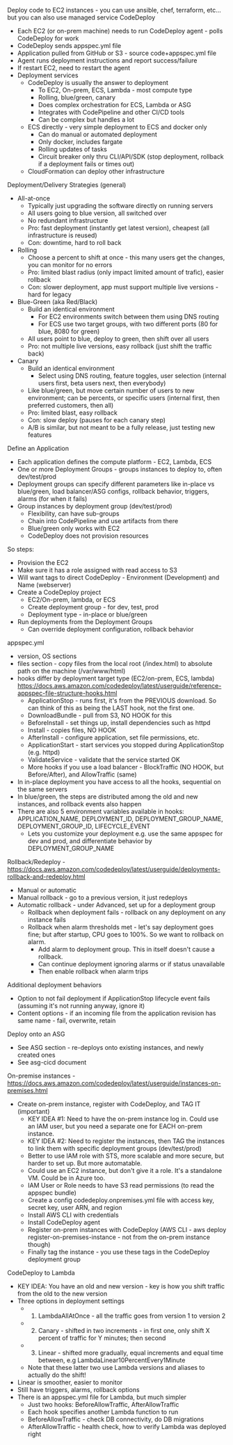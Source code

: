 Deploy code to EC2 instances - you can use ansible, chef, terraform, etc... but you can also use managed service CodeDeploy
- Each EC2 (or on-prem machine) needs to run CodeDeploy agent - polls CodeDeploy for work
- CodeDeploy sends appspec.yml file
- Application pulled from GitHub or S3 - source code+appspec.yml file 
- Agent runs deployment instructions and report success/failure
- If restart EC2, need to restart the agent
- Deployment services
  - CodeDeploy is usually the answer to deployment
    - To EC2, On-prem, ECS, Lambda - most compute type
	- Rolling, blue/green, canary
    - Does complex orchestration for ECS, Lambda or ASG
	- Integrates with CodePipeline and other CI/CD tools
	- Can be complex but handles a lot
  - ECS directly - very simple deployment to ECS and docker only
    - Can do manual or automated deployment
	- Only docker, includes fargate
	- Rolling updates of tasks
	- Circuit breaker only thru CLI/API/SDK (stop deployment, rollback if a deployment fails or times out)
  - CloudFormation can deploy other infrastructure

Deployment/Delivery Strategies (general)
- All-at-once
  - Typically just upgrading the software directly on running servers
  - All users going to blue version, all switched over
  - No redundant infrastructure
  - Pro: fast deployment (instantly get latest version), cheapest (all infrastructure is reused)
  - Con: downtime, hard to roll back
- Rolling
  - Choose a percent to shift at once - this many users get the changes, you can monitor for no errors
  - Pro: limited blast radius (only impact limited amount of trafic), easier rollback
  - Con: slower deployment, app must support multiple live versions - hard for legacy
- Blue-Green (aka Red/Black)
  - Build an identical environment
    - For EC2 environments switch between them using DNS routing
    - For ECS use two target groups, with two different ports (80 for blue, 8080 for green)
  - All users point to blue, deploy to green, then shift over all users
  - Pro: not multiple live versions, easy rollback (just shift the traffic back)
- Canary
  - Build an identical environment
    - Select using DNS routing, feature toggles, user selection (internal users first, beta users next, then everybody)
  - Like blue/green, but move certain number of users to new environment; can be percents, or specific users (internal first, then preferred customers, then all)
  - Pro: limited blast, easy rollback
  - Con: slow deploy (pauses for each canary step)
  - A/B is similar, but not meant to be a fully release, just testing new features

Define an Application
- Each application defines the compute platform - EC2, Lambda, ECS
- One or more Deployment Groups - groups instances to deploy to, often dev/test/prod
- Deployment groups can specify different parameters like in-place vs blue/green, load balancer/ASG configs, rollback behavior, triggers, alarms (for when it fails)
- Group instances by deployment group (dev/test/prod)
  - Flexibility, can have sub-groups
  - Chain into CodePipeline and use artifacts from there
  - Blue/green only works with EC2
  - CodeDeploy does not provision resources

So steps:
- Provision the EC2
- Make sure it has a role assigned with read access to S3
- Will want tags to direct CodeDeploy - Environment (Development) and Name (webserver)
- Create a CodeDeploy project
  - EC2/On-prem, lambda, or ECS
  - Create deployment group - for dev, test, prod
  - Deployment type - in-place or blue/green
- Run deployments from the Deployment Groups
  - Can override deployment configuration, rollback behavior

appspec.yml
- version, OS sections
- files section - copy files from the local root (/index.html) to absolute path on the machine (/var/www/html)
- hooks differ by deployment target type (EC2/on-prem, ECS, lambda) https://docs.aws.amazon.com/codedeploy/latest/userguide/reference-appspec-file-structure-hooks.html
  - ApplicationStop - runs first, it's from the PREVIOUS download. So can think of this as being the LAST hook, not the first one.
  - DownloadBundle - pull from S3, NO HOOK for this
  - BeforeInstall - set things up, install dependencies such as httpd
  - Install - copies files, NO HOOK
  - AfterInstall - configure application, set file permissions, etc.
  - ApplicationStart - start services you stopped during ApplicationStop (e.g. httpd)
  - ValidateService - validate that the service started OK
  - More hooks if you use a load balancer - BlockTraffic (NO HOOK, but Before/After), and AllowTraffic (same)
- In in-place deployment you have access to all the hooks, sequential on the same servers
- In blue/green, the steps are distributed among the old and new instances, and rollback events also happen
- There are also 5 environment variables available in hooks: APPLICATION_NAME, DEPLOYMENT_ID, DEPLOYMENT_GROUP_NAME, DEPLOYMENT_GROUP_ID, LIFECYCLE_EVENT
  - Lets you customize your deployment e.g. use the same appspec for dev and prod, and differentiate behavior by DEPLOYMENT_GROUP_NAME

Rollback/Redeploy - https://docs.aws.amazon.com/codedeploy/latest/userguide/deployments-rollback-and-redeploy.html
- Manual or automatic
- Manual rollback - go to a previous version, it just redeploys
- Automatic rollback - under Advanced, set up for a deployment group
  - Rollback when deployment fails - rollback on any deployment on any instance fails
  - Rollback when alarm thresholds met - let's say deployment goes fine; but after startup, CPU goes to 100%. So we want to rollback on alarm. 
    - Add alarm to deployment group. This in itself doesn't cause a rollback.
    - Can continue deployment ignoring alarms or if status unavailable
    - Then enable rollback when alarm trips

Additional deployment behaviors
- Option to not fail deployment if ApplicationStop lifecycle event fails (assuming it's not running anyway, ignore it)
- Content options - if an incoming file from the application revision has same name - fail, overwrite, retain

Deploy onto an ASG
- See ASG section - re-deploys onto existing instances, and newly created ones
- See asg-cicd document

On-premise instances - https://docs.aws.amazon.com/codedeploy/latest/userguide/instances-on-premises.html
- Create on-prem instance, register with CodeDeploy, and TAG IT (important)
  - KEY IDEA #1: Need to have the on-prem instance log in. Could use an IAM user, but you need a separate one for EACH on-prem instance.
  - KEY IDEA #2: Need to register the instances, then TAG the instances to link them with specific deployment groups (dev/test/prod)
  - Better to use IAM role with STS, more scalable and more secure, but harder to set up. But more automatable.
  - Could use an EC2 instance, but don't give it a role. It's a standalone VM. Could be in Azure too.
  - IAM User or Role needs to have S3 read permissions (to read the appspec bundle)
  - Create a config codedeploy.onpremises.yml file with access key, secret key, user ARN, and region
  - Install AWS CLI with credentials
  - Install CodeDeploy agent
  - Register on-prem instances with CodeDeploy (AWS CLI - aws deploy register-on-premises-instance - not from the on-prem instance though)
  - Finally tag the instance - you use these tags in the CodeDeploy deployment group

CodeDeploy to Lambda
- KEY IDEA: You have an old and new version - key is how you shift traffic from the old to the new version
- Three options in deployment settings
  - 1. LambdaAllAtOnce - all the traffic goes from version 1 to version 2
  - 2. Canary - shifted in two increments - in first one, only shift X percent of traffic for Y minutes; then second
  - 3. Linear - shifted more gradually, equal increments and equal time between, e.g LambdaLinear10PercentEvery1Minute
  - Note that these latter two use Lambda versions and aliases to actually do the shift!
- Linear is smoother, easier to monitor
- Still have triggers, alarms, rollback options
- There is an appspec.yml file for Lambda, but much simpler
  - Just two hooks: BeforeAllowTraffic, AfterAllowTraffic
  - Each hook specifies another Lambda function to run
  - BeforeAllowTraffic - check DB connectivity, do DB migrations
  - AfterAllowTraffic - health check, how to verify Lambda was deployed right
